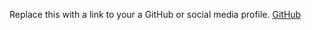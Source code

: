 Replace this with a link to your a GitHub or social media profile.
[GitHub](http://github.com/cameronmorin)
